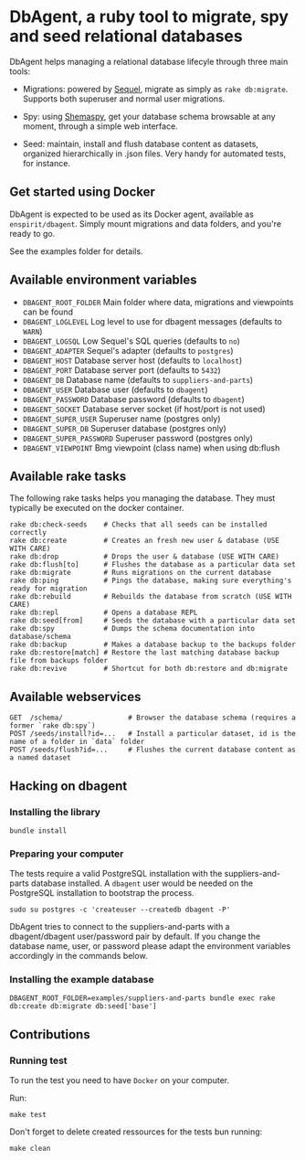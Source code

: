 # DbAgent, a ruby tool to migrate, spy and seed relational databases

DbAgent helps managing a relational database lifecyle through three main tools:

* Migrations: powered by [Sequel](http://sequel.jeremyevans.net/), migrate as simply as `rake db:migrate`. Supports both superuser and normal user migrations.

* Spy: using [Shemaspy](http://schemaspy.sourceforge.net/), get your database schema browsable at any moment, through a simple web interface.

* Seed: maintain, install and flush database content as datasets, organized hierarchically in .json files. Very handy for automated tests, for instance.

## Get started using Docker

DbAgent is expected to be used as its Docker agent, available as `enspirit/dbagent`. Simply mount migrations and data folders, and you're ready to go.

See the examples folder for details.

## Available environment variables

* `DBAGENT_ROOT_FOLDER`     Main folder where data, migrations and viewpoints can be found
* `DBAGENT_LOGLEVEL`        Log level to use for dbagent messages (defaults to `WARN`)
* `DBAGENT_LOGSQL`          Low Sequel's SQL queries (defaults to `no`)
* `DBAGENT_ADAPTER`         Sequel's adapter (defaults to `postgres`)
* `DBAGENT_HOST`            Database server host (defaults to `localhost`)
* `DBAGENT_PORT`            Database server port (defaults to `5432`)
* `DBAGENT_DB`              Database name (defaults to `suppliers-and-parts`)
* `DBAGENT_USER`            Database user (defaults to `dbagent`)
* `DBAGENT_PASSWORD`        Database password (defaults to `dbagent`)
* `DBAGENT_SOCKET`          Database server socket (if host/port is not used)
* `DBAGENT_SUPER_USER`      Superuser name (postgres only)
* `DBAGENT_SUPER_DB`        Superuser database (postgres only)
* `DBAGENT_SUPER_PASSWORD`  Superuser password (postgres only)
* `DBAGENT_VIEWPOINT`       Bmg viewpoint (class name) when using db:flush

## Available rake tasks

The following rake tasks helps you managing the database. They must typically be executed on the docker container.

```
rake db:check-seeds    # Checks that all seeds can be installed correctly
rake db:create         # Creates an fresh new user & database (USE WITH CARE)
rake db:drop           # Drops the user & database (USE WITH CARE)
rake db:flush[to]      # Flushes the database as a particular data set
rake db:migrate        # Runs migrations on the current database
rake db:ping           # Pings the database, making sure everything's ready for migration
rake db:rebuild        # Rebuilds the database from scratch (USE WITH CARE)
rake db:repl           # Opens a database REPL
rake db:seed[from]     # Seeds the database with a particular data set
rake db:spy            # Dumps the schema documentation into database/schema
rake db:backup         # Makes a database backup to the backups folder
rake db:restore[match] # Restore the last matching database backup file from backups folder
rake db:revive         # Shortcut for both db:restore and db:migrate
```

## Available webservices

```
GET  /schema/                # Browser the database schema (requires a former `rake db:spy`)
POST /seeds/install?id=...   # Install a particular dataset, id is the name of a folder in `data` folder
POST /seeds/flush?id=...     # Flushes the current database content as a named dataset
```

## Hacking on dbagent

### Installing the library

```
bundle install
```

### Preparing your computer

The tests require a valid PostgreSQL installation with the suppliers-and-parts
database installed. A `dbagent` user would be needed on the PostgreSQL installation
to bootstrap the process.

```
sudo su postgres -c 'createuser --createdb dbagent -P'
```

DbAgent tries to connect to the suppliers-and-parts with a dbagent/dbagent user/password
pair by default. If you change the database name, user, or password please adapt the
environment variables accordingly in the commands below.

### Installing the example database

```
DBAGENT_ROOT_FOLDER=examples/suppliers-and-parts bundle exec rake db:create db:migrate db:seed['base']
```

## Contributions

### Running test

To run the test you need to have `Docker` on your computer.

Run: 
```
make test
```

Don't forget to delete created ressources for the tests bun running:
```
make clean
```